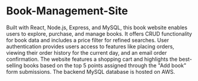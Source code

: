 # Book-Management-Site
Built with React, Node.js, Express, and MySQL, this book website enables users to explore, purchase, and manage books. It offers CRUD functionality for book data and includes a price filter for refined searches. User authentication provides users access to features like placing orders, viewing their order history for the current day, and an email order confirmation. The website features a shopping cart and highlights the best-selling books based on the top 5 points assigned through the "Add book" form submissions. The backend MySQL database is hosted on AWS.
